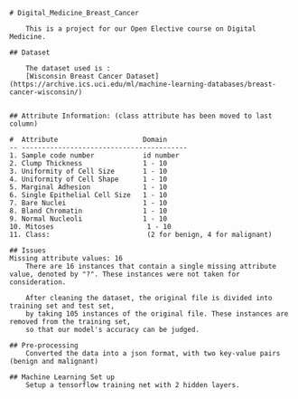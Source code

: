     # Digital_Medicine_Breast_Cancer

        This is a project for our Open Elective course on Digital Medicine. 

    ## Dataset

        The dataset used is :
        [Wisconsin Breast Cancer Dataset](https://archive.ics.uci.edu/ml/machine-learning-databases/breast-cancer-wisconsin/)


    ## Attribute Information: (class attribute has been moved to last column)

    #  Attribute                     Domain
    -- -----------------------------------------
    1. Sample code number            id number
    2. Clump Thickness               1 - 10
    3. Uniformity of Cell Size       1 - 10
    4. Uniformity of Cell Shape      1 - 10
    5. Marginal Adhesion             1 - 10
    6. Single Epithelial Cell Size   1 - 10
    7. Bare Nuclei                   1 - 10
    8. Bland Chromatin               1 - 10
    9. Normal Nucleoli               1 - 10
    10. Mitoses                       1 - 10
    11. Class:                        (2 for benign, 4 for malignant)

    ## Issues
    Missing attribute values: 16
        There are 16 instances that contain a single missing attribute value, denoted by "?". These instances were not taken for consideration.

        After cleaning the dataset, the original file is divided into training set and test set, 
        by taking 105 instances of the original file. These instances are removed from the training set, 
        so that our model's accuracy can be judged.

    ## Pre-processing
        Converted the data into a json format, with two key-value pairs (benign and malignant)

    ## Machine Learning Set up
        Setup a tensorflow training net with 2 hidden layers. 
